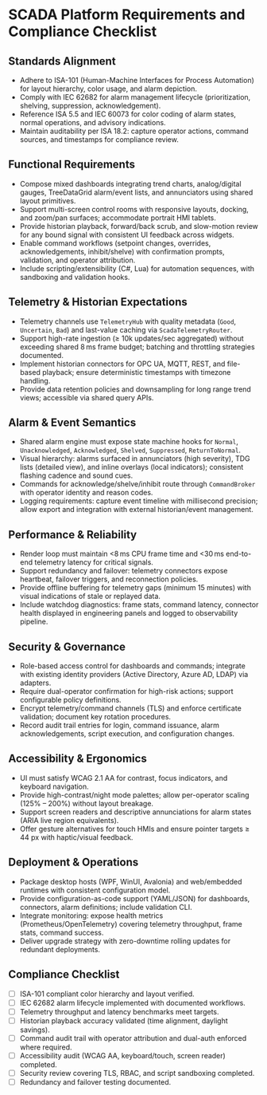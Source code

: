 # SCADA Platform Requirements and Compliance Checklist

## Standards Alignment
- Adhere to ISA-101 (Human-Machine Interfaces for Process Automation) for layout hierarchy, color usage, and alarm depiction.
- Comply with IEC 62682 for alarm management lifecycle (prioritization, shelving, suppression, acknowledgement).
- Reference ISA 5.5 and IEC 60073 for color coding of alarm states, normal operations, and advisory indications.
- Maintain auditability per ISA 18.2: capture operator actions, command sources, and timestamps for compliance review.

## Functional Requirements
- Compose mixed dashboards integrating trend charts, analog/digital gauges, TreeDataGrid alarm/event lists, and annunciators using shared layout primitives.
- Support multi-screen control rooms with responsive layouts, docking, and zoom/pan surfaces; accommodate portrait HMI tablets.
- Provide historian playback, forward/back scrub, and slow-motion review for any bound signal with consistent UI feedback across widgets.
- Enable command workflows (setpoint changes, overrides, acknowledgements, inhibit/shelve) with confirmation prompts, validation, and operator attribution.
- Include scripting/extensibility (C#, Lua) for automation sequences, with sandboxing and validation hooks.

## Telemetry & Historian Expectations
- Telemetry channels use `TelemetryHub` with quality metadata (`Good`, `Uncertain`, `Bad`) and last-value caching via `ScadaTelemetryRouter`.
- Support high-rate ingestion (≥ 10k updates/sec aggregated) without exceeding shared 8 ms frame budget; batching and throttling strategies documented.
- Implement historian connectors for OPC UA, MQTT, REST, and file-based playback; ensure deterministic timestamps with timezone handling.
- Provide data retention policies and downsampling for long range trend views; accessible via shared query APIs.

## Alarm & Event Semantics
- Shared alarm engine must expose state machine hooks for `Normal`, `Unacknowledged`, `Acknowledged`, `Shelved`, `Suppressed`, `ReturnToNormal`.
- Visual hierarchy: alarms surfaced in annunciators (high severity), TDG lists (detailed view), and inline overlays (local indicators); consistent flashing cadence and sound cues.
- Commands for acknowledge/shelve/inhibit route through `CommandBroker` with operator identity and reason codes.
- Logging requirements: capture event timeline with millisecond precision; allow export and integration with external historian/event management.

## Performance & Reliability
- Render loop must maintain <8 ms CPU frame time and <30 ms end-to-end telemetry latency for critical signals.
- Support redundancy and failover: telemetry connectors expose heartbeat, failover triggers, and reconnection policies.
- Provide offline buffering for telemetry gaps (minimum 15 minutes) with visual indications of stale or replayed data.
- Include watchdog diagnostics: frame stats, command latency, connector health displayed in engineering panels and logged to observability pipeline.

## Security & Governance
- Role-based access control for dashboards and commands; integrate with existing identity providers (Active Directory, Azure AD, LDAP) via adapters.
- Require dual-operator confirmation for high-risk actions; support configurable policy definitions.
- Encrypt telemetry/command channels (TLS) and enforce certificate validation; document key rotation procedures.
- Record audit trail entries for login, command issuance, alarm acknowledgements, script execution, and configuration changes.

## Accessibility & Ergonomics
- UI must satisfy WCAG 2.1 AA for contrast, focus indicators, and keyboard navigation.
- Provide high-contrast/night mode palettes; allow per-operator scaling (125% – 200%) without layout breakage.
- Support screen readers and descriptive annunciations for alarm states (ARIA live region equivalents).
- Offer gesture alternatives for touch HMIs and ensure pointer targets ≥ 44 px with haptic/visual feedback.

## Deployment & Operations
- Package desktop hosts (WPF, WinUI, Avalonia) and web/embedded runtimes with consistent configuration model.
- Provide configuration-as-code support (YAML/JSON) for dashboards, connectors, alarm definitions; include validation CLI.
- Integrate monitoring: expose health metrics (Prometheus/OpenTelemetry) covering telemetry throughput, frame stats, command success.
- Deliver upgrade strategy with zero-downtime rolling updates for redundant deployments.

## Compliance Checklist
- [ ] ISA-101 compliant color hierarchy and layout verified.
- [ ] IEC 62682 alarm lifecycle implemented with documented workflows.
- [ ] Telemetry throughput and latency benchmarks meet targets.
- [ ] Historian playback accuracy validated (time alignment, daylight savings).
- [ ] Command audit trail with operator attribution and dual-auth enforced where required.
- [ ] Accessibility audit (WCAG AA, keyboard/touch, screen reader) completed.
- [ ] Security review covering TLS, RBAC, and script sandboxing completed.
- [ ] Redundancy and failover testing documented.
